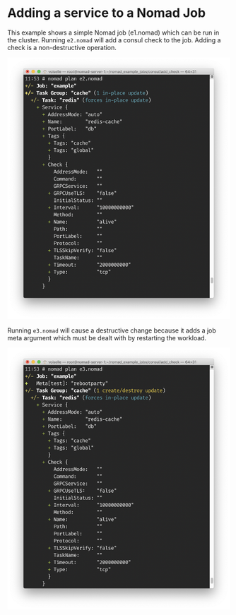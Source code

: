 # Adding a service to a Nomad Job

This example shows a simple Nomad job (e1.nomad) which can be run in the cluster.  Running `e2.nomad` will add a consul check to the job. Adding a check is a non-destructive operation.

![Nomad Plan result showing an "in-place upgrade" when only adding a check](images/e2.png)

Running `e3.nomad` will cause a destructive change because it adds a job meta argument which must be dealt with by restarting the workload.

![Nomad Plan result showing a create/destroy update because of meta stanza](images/e3.png)
